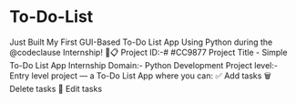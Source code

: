 # To-Do-List
Just Built My First GUI-Based To-Do List App Using Python during the @codeclause Internship! 🐍📋  Project ID:-# #CC9877  Project Title - Simple To-Do List App Internship Domain:- Python Development Project level:- Entry level      project — a To-Do List App where you can: ✅ Add tasks 🗑 Delete tasks 📝 Edit tasks        
